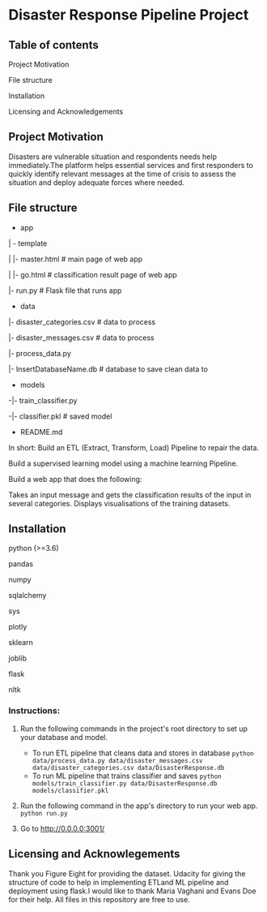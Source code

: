 # Disaster Response Pipeline Project

## Table of contents
Project Motivation

File structure

Installation

Licensing and Acknowledgements

## Project Motivation
Disasters are vulnerable situation and respondents needs help  immediately.The platform helps essential services and first responders to quickly identify relevant messages at the time of crisis to assess the situation and deploy adequate forces where needed.
## File structure
- app
 
| - template

| |- master.html  # main page of web app

| |- go.html  # classification result page of web app

|- run.py  # Flask file that runs app

- data

|- disaster_categories.csv  # data to process

|- disaster_messages.csv  # data to process

|- process_data.py

|- InsertDatabaseName.db   # database to save clean data to

- models

-|- train_classifier.py

-|- classifier.pkl  # saved model 

- README.md

In short: 
Build an ETL (Extract, Transform, Load) Pipeline to repair the data.

Build a supervised learning model using a machine learning Pipeline.

Build a web app that does the following:

Takes an input message and gets the classification results of the input in several categories.
Displays visualisations of the training datasets.

## Installation
python (>=3.6)

pandas

numpy

sqlalchemy

sys

plotly

sklearn

joblib

flask

nltk

### Instructions:
1. Run the following commands in the project's root directory to set up your database and model.

    - To run ETL pipeline that cleans data and stores in database
       `python data/process_data.py data/disaster_messages.csv data/disaster_categories.csv data/DisasterResponse.db`
    - To run ML pipeline that trains classifier and saves
        `python models/train_classifier.py data/DisasterResponse.db models/classifier.pkl`

2. Run the following command in the app's directory to run your web app.
    `python run.py`

3. Go to http://0.0.0.0:3001/

## Licensing and Acknowlegements
Thank you Figure Eight for providing the dataset. Udacity for giving the structure of code to help in implementing ETLand ML pipeline and deployment using flask.I would like to thank Maria Vaghani and Evans Doe for their help. All files in this repository are free to use.


